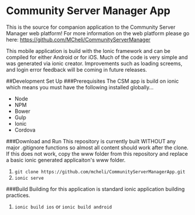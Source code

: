 # Community Server Manager App

This is the source for companion application to the Community Server Manager web platform!  For more information on the web platform please go here:  https://github.com/MCheli/CommunityServerManager 

This mobile application is build with the Ionic framework and can be compiled for either Android or for iOS.  Much of the code is very simple and was generated via ionic creator.  Improvements such as loading screems, and login error feedback will be coming in future releases.

##Development Set Up
###Prerequisites
The CSM app is build on ionic which means you must have the following installed globally...
- Node
- NPM
- Bower
- Gulp
- Ionic
- Cordova

###Download and Run
This repository is currently built WITHOUT any major .gitignore functions so almost all content should work after the clone.  If this does not work, copy the www folder from this repository and replace a basic ionic generated applicaiton's www folder.

1.  `git clone https://github.com/mcheli/CommunityServerManagerApp.git`
2.  `ionic serve`

###Build
Building for this application is standard ionic application building practices.

1.  `ionic build ios` or `ionic build android`
